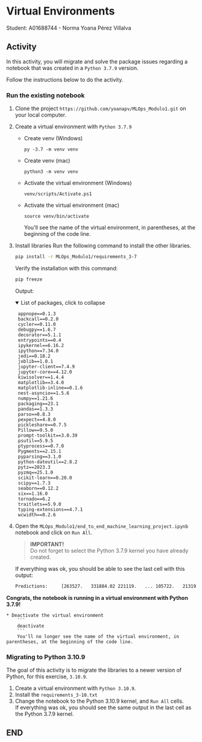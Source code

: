 # Virtual Environments
Student: A01688744 - Norma Yoana Pérez Villalva

## Activity
In this activity, you will migrate and solve the package issues regarding a notebook that was created in a `Python 3.7.9` version.

Follow the instructions below to do the activity.
### Run the existing notebook
1. Clone the project `https://github.com/yoanapv/MLOps_Modulo1.git` on your local computer.
2. Create a virtual environment with `Python 3.7.9`
    * Create venv (Windows)
        ```
        py -3.7 -m venv venv
        ```

    * Create venv (mac)
        ```
        python3 -m venv venv
        ```

    * Activate the virtual environment (Windows)

        ```
        venv/scripts/Activate.ps1
        ```

    * Activate the virtual environment (mac)

        ```
        source venv/bin/activate
        ```
        You'll see the name of the virtual environment, in parentheses, at the beginning of the code line.

3. Install libraries
    Run the following command to install the other libraries.

    ```bash
    pip install -r MLOps_Modulo1/requirements_3-7
    ```
    Verify the installation with this command:
    ```bash
    pip freeze
    ```
    Output:
    <details open>
    <summary>List of packages, click to collapse</summary>
  
        appnope==0.1.3
        backcall==0.2.0
        cycler==0.11.0
        debugpy==1.6.7
        decorator==5.1.1
        entrypoints==0.4
        ipykernel==6.16.2
        ipython==7.34.0
        jedi==0.18.2
        joblib==1.0.1
        jupyter-client==7.4.9
        jupyter-core==4.12.0
        kiwisolver==1.4.4
        matplotlib==3.4.0
        matplotlib-inline==0.1.6
        nest-asyncio==1.5.6
        numpy==1.21.6
        packaging==23.1
        pandas==1.3.3
        parso==0.8.3
        pexpect==4.8.0
        pickleshare==0.7.5
        Pillow==9.5.0
        prompt-toolkit==3.0.39
        psutil==5.9.5
        ptyprocess==0.7.0
        Pygments==2.15.1
        pyparsing==3.1.0
        python-dateutil==2.8.2
        pytz==2023.3
        pyzmq==25.1.0
        scikit-learn==0.20.0
        scipy==1.7.3
        seaborn==0.12.2
        six==1.16.0
        tornado==6.2
        traitlets==5.9.0
        typing-extensions==4.7.1
        wcwidth==0.2.6
        
    </details>
    

4. Open the `MLOps_Modulo1/end_to_end_machine_learning_project.ipynb` notebook and click on `Run All`. 
    > **IMPORTANT!**  
    Do not forget to select the Python 3.7.9 kernel you have already created.

    If everything was ok, you should be able to see the last cell with this output:
    ```bash
    Predictions:	 [263527.   331884.02 221119.   ... 105722.   213199.   459125.66]
    ```
**Congrats, the notebook is running in a virtual environment with Python 3.7.9!**

    * Deactivate the virtual environment
        ```
        deactivate
        ```
        You'll no longer see the name of the virtual environment, in parentheses, at the beginning of the code line.


### Migrating to Python 3.10.9
The goal of this activity is to migrate the libraries to a newer version of Python, for this exercise, `3.10.9`.

1. Create a virtual environment with `Python 3.10.9`.
2. Install the `requirements_3-10.txt`
3. Change the notebook to the Python 3.10.9 kernel, and `Run All` cells.  
    If everything was ok, you should see the same output in the last cell as the Python 3.7.9 kernel.

## END